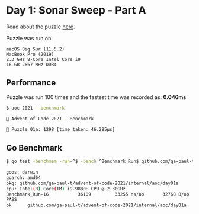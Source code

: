 # Day 1: Sonar Sweep - Part A

Read about the puzzle [here](https://adventofcode.com/2021/day/1).

Puzzle was run on:

```text
macOS Big Sur (11.5.2)
MacBook Pro (2019)
2.3 GHz 8-Core Intel Core i9
16 GB 2667 MHz DDR4
```

## Performance

Puzzle was run 100 times and the fastest time was recorded as: **0.046ms**

```sh
$ aoc-2021 --benchmark

🎄 Advent of Code 2021 - Benchmark

🧩 Puzzle 01a: 1298 [time taken: 46.285µs]
```

## Go Benchmark

```sh
$ go test -benchmem -run=^$ -bench ^Benchmark_Run$ github.com/ga-paul-t/advent-of-code-2021/internal/aoc/day01a

goos: darwin
goarch: amd64
pkg: github.com/ga-paul-t/advent-of-code-2021/internal/aoc/day01a
cpu: Intel(R) Core(TM) i9-9880H CPU @ 2.30GHz
Benchmark_Run-16    	   36109	     33255 ns/op	   32768 B/op	       1 allocs/op
PASS
ok  	github.com/ga-paul-t/advent-of-code-2021/internal/aoc/day01a	1.658s
```

